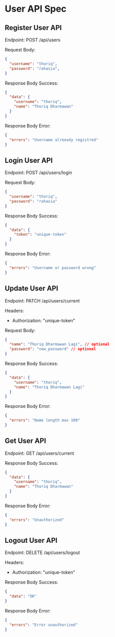 # User API Spec

## Register User API

Endpoint: POST /api/users

Request Body:
```json
{
  "username": "thoriq",
  "password": "rahasia",
}
```

Response Body Success: 
```Json
{
  "data": {
    "username": "thoriq",
    "name": "Thoriq Dharmawan"
  }
}
```

Response Body Error: 
```Json
{
  "errors": "Username alreeady registred"
}
```

## Login User API

Endpoint: POST /api/users/login

Request Body:
```json
{
  "username": "thoriq",
  "password": "rahasia"
}
```

Response Body Success: 
```Json
{
  "data": {
    "token": "unique-token"
  }
}
```

Response Body Error: 
```Json
{
  "errors": "Username or password wrong"
}
```

## Update User API

Endpoint: PATCH /api/users/current

Headers: 
- Authorization: "unique-token"

Request Body:
```json
{
  "name": "Thoriq Dharmawan Lagi", // optional
  "password": "new_password" // optional
}
```

Response Body Success: 
```Json
{
  "data": {
    "username": "thoriq",
    "name": "Thoriq Dharmawan Lagi"
  }
}
```

Response Body Error: 
```Json
{
  "errors": "Name length max 100"
}
```

## Get User API

Endpoint: GET /api/users/current

Response Body Success: 
```Json
{
  "data": {
    "username": "thoriq",
    "name": "Thoriq Dharmawan"
  }
}
```

Response Body Error: 
```Json
{
  "errors": "Unauthorized"
}
```


## Logout User API

Endpoint: DELETE /api/users/logout

Headers: 
- Authorization: "unique-token"

Response Body Success: 
```Json
{
  "data": "OK"
}
```

Response Body Error: 
```Json
{
  "errors": "Error unauthorized"
}
```